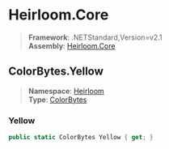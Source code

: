 # Heirloom.Core

> **Framework**: .NETStandard,Version=v2.1  
> **Assembly**: [Heirloom.Core][0]  

## ColorBytes.Yellow

> **Namespace**: [Heirloom][0]  
> **Type**: [ColorBytes][1]  

### Yellow

```cs
public static ColorBytes Yellow { get; }
```

[0]: ../../../Heirloom.Core.md
[1]: ../ColorBytes.md
